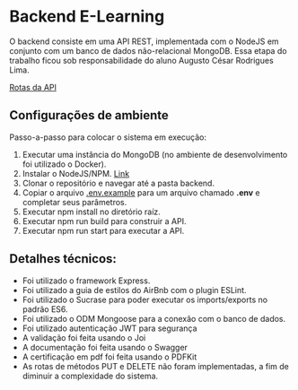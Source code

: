 # Backend E-Learning

O backend consiste em uma API REST, implementada com o NodeJS em conjunto com um banco de dados não-relacional MongoDB.
Essa etapa do trabalho ficou sob responsabilidade do aluno Augusto César Rodrigues Lima.

[Rotas da API](https://app.swaggerhub.com/apis-docs/Augusto9/e-learning/1.0.0)

## Configurações de ambiente
Passo-a-passo para colocar o sistema em execução:
1) Executar uma instância do MongoDB (no ambiente de desenvolvimento foi utilizado o Docker).
2) Instalar o NodeJS/NPM. [Link](https://nodejs.org/en/download/)
3) Clonar o repositório e navegar até a pasta backend.
4) Copiar o arquivo [.env.example](./.env.example) para um arquivo chamado **.env** e completar seus parâmetros.
5) Executar npm install no diretório raíz.
6) Executar npm run build para construir a API.
7) Executar npm run start para executar a API.

## Detalhes técnicos:
- Foi utilizado o framework Express.
- Foi utilizado a guia de estilos do AirBnb com o plugin ESLint.
- Foi utilizado o Sucrase para poder executar os imports/exports no padrão ES6.
- Foi utilizado o ODM Mongoose para a conexão com o banco de dados.
- Foi utilizado autenticação JWT para segurança
- A validação foi feita usando o Joi
- A documentação foi feita usando o Swagger
- A certificação em pdf foi feita usando o PDFKit
- As rotas de métodos PUT e DELETE não foram implementadas, a fim de diminuir a complexidade do sistema.